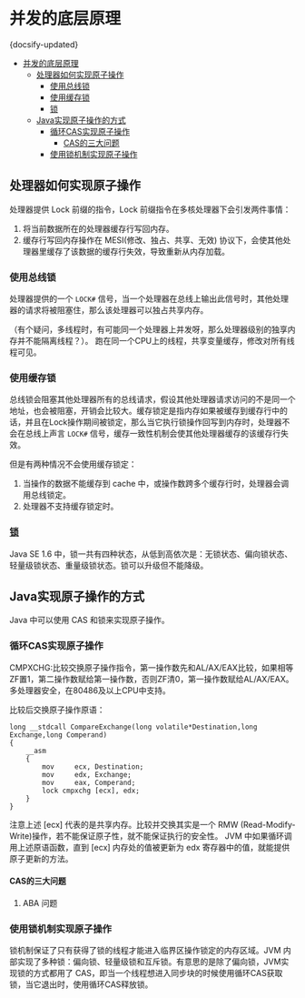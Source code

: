# 并发的底层原理
{docsify-updated}

- [并发的底层原理](#并发的底层原理)
	- [处理器如何实现原子操作](#处理器如何实现原子操作)
		- [使用总线锁](#使用总线锁)
		- [使用缓存锁](#使用缓存锁)
		- [锁](#锁)
	- [Java实现原子操作的方式](#java实现原子操作的方式)
		- [循环CAS实现原子操作](#循环cas实现原子操作)
			- [CAS的三大问题](#cas的三大问题)
		- [使用锁机制实现原子操作](#使用锁机制实现原子操作)


## 处理器如何实现原子操作
处理器提供 Lock 前缀的指令，Lock 前缀指令在多核处理器下会引发两件事情：
1. 将当前数据所在的处理器缓存行写回内存。
2. 缓存行写回内存操作在 MESI(修改、独占、共享、无效) 协议下，会使其他处理器里缓存了该数据的缓存行失效，导致重新从内存加载。

### 使用总线锁
处理器提供的一个 `LOCK#` 信号，当一个处理器在总线上输出此信号时，其他处理器的请求将被阻塞住，那么该处理器可以独占共享内存。

（有个疑问，多线程时，有可能同一个处理器上并发呀，那么处理器级别的独享内存并不能隔离线程？）。
跑在同一个CPU上的线程，共享变量缓存，修改对所有线程可见。

### 使用缓存锁
总线锁会阻塞其他处理器所有的总线请求，假设其他处理器请求访问的不是同一个地址，也会被阻塞，开销会比较大。缓存锁定是指内存如果被缓存到缓存行中的话，并且在Lock操作期间被锁定，那么当它执行锁操作回写到内存时，处理器不会在总线上声言 `LOCK#` 信号，缓存一致性机制会使其他处理器缓存的该缓存行失效。

但是有两种情况不会使用缓存锁定：
1. 当操作的数据不能缓存到 cache 中，或操作数跨多个缓存行时，处理器会调用总线锁定。
2. 处理器不支持缓存锁定时。

### [锁](/java/多线程/java基础-内置锁.md)
Java SE 1.6 中，锁一共有四种状态，从低到高依次是：无锁状态、偏向锁状态、轻量级锁状态、重量级锁状态。锁可以升级但不能降级。

## Java实现原子操作的方式
Java 中可以使用 CAS 和锁来实现原子操作。

### 循环CAS实现原子操作
CMPXCHG:比较交换原子操作指令，第一操作数先和AL/AX/EAX比较，如果相等ZF置1，第二操作数赋给第一操作数，否则ZF清0，第一操作数赋给AL/AX/EAX。多处理器安全，在80486及以上CPU中支持。

比较后交换原子操作原语：

    long __stdcall CompareExchange(long volatile*Destination,long Exchange,long Comperand) 
    { 
        __asm 
        { 
            mov     ecx, Destination; 
            mov     edx, Exchange; 
            mov     eax, Comperand; 
            lock cmpxchg [ecx], edx; 
        } 
    }
注意上述 [ecx] 代表的是共享内存。比较并交换其实是一个 RMW (Read-Modify-Write)操作，若不能保证原子性，就不能保证执行的安全性。
JVM 中如果循环调用上述原语函数，直到 [ecx] 内存处的值被更新为 edx 寄存器中的值，就能提供原子更新的方法。

#### CAS的三大问题
1. ABA 问题


### 使用锁机制实现原子操作
锁机制保证了只有获得了锁的线程才能进入临界区操作锁定的内存区域。JVM 内部实现了多种锁：偏向锁、轻量级锁和互斥锁。有意思的是除了偏向锁，JVM实现锁的方式都用了 CAS，即当一个线程想进入同步块的时候使用循环CAS获取锁，当它退出时，使用循环CAS释放锁。